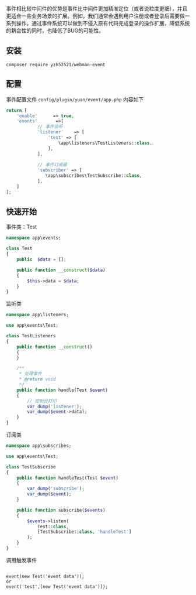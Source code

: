 事件相比较中间件的优势是事件比中间件更加精准定位（或者说粒度更细），并且更适合一些业务场景的扩展。例如，我们通常会遇到用户注册或者登录后需要做一系列操作，通过事件系统可以做到不侵入原有代码完成登录的操作扩展，降低系统的耦合性的同时，也降低了BUG的可能性。

## 安装

```shell script
composer require yzh52521/webman-event
```

## 配置

事件配置文件 `config/plugin/yuan/event/app.php` 内容如下

```php
return [
    'enable'      => true,
    'events'       =>[
            // 事件监听
            'listener'    => [
                'test' => [
                    \app\listeners\TestListeners::class,
                ],
            ],
        
            // 事件订阅器
            'subscriber' => [
               \app\subscribes\TestSubscribe::class,
            ],
    ]
];
```

## 快速开始

事件类：Test

```php
namespace app\events;

class Test
{
    public  $data = [];

    public function __construct($data)
    {
        $this->data = $data;
    }
}
```

监听类

```php
namespace app\listeners;

use app\events\Test;

class TestListeners
{
    public function __construct()
    {
    }

    /**
     * 处理事件
     * @return void
     */
    public function handle(Test $event)
    {
        // 控制台打印
        var_dump('listener');
        var_dump($event->data);
    }
}
```

订阅类

```php
namespace app\subscribes;

use app\events\Test;

class TestSubscribe
{
    public function handleTest(Test $event)
    {
        var_dump('subscribe');
        var_dump($event);
    }

    public function subscribe($events)
    {
        $events->listen(
            Test::class,
            [TestSubscribe::class, 'handleTest']
        );
    }
}
```

调用触发事件

```

event(new Test('event data')); 
or
event('test',[new Test('event data')]);
```


